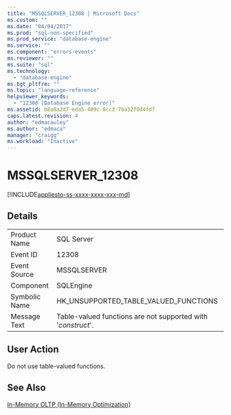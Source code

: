 ```yaml
---
title: "MSSQLSERVER_12308 | Microsoft Docs"
ms.custom: ""
ms.date: "04/04/2017"
ms.prod: "sql-non-specified"
ms.prod_service: "database-engine"
ms.service: ""
ms.component: "errors-events"
ms.reviewer: ""
ms.suite: "sql"
ms.technology: 
  - "database-engine"
ms.tgt_pltfrm: ""
ms.topic: "language-reference"
helpviewer_keywords: 
  - "12308 (Database Engine error)"
ms.assetid: b8a8a2d7-eda5-409c-8cc3-7ba32f0d4fd7
caps.latest.revision: 4
author: "edmacauley"
ms.author: "edmaca"
manager: "craigg"
ms.workload: "Inactive"
---
```

# MSSQLSERVER_12308
[!INCLUDE[appliesto-ss-xxxx-xxxx-xxx-md](../../includes/appliesto-ss-xxxx-xxxx-xxx-md.md)]
  
## Details  
  
|||  
|-|-|  
|Product Name|SQL Server|  
|Event ID|12308|  
|Event Source|MSSQLSERVER|  
|Component|SQLEngine|  
|Symbolic Name|HK_UNSUPPORTED_TABLE_VALUED_FUNCTIONS|  
|Message Text|Table-valued functions are not supported with '*construct*'.|  
  
## User Action  
Do not use table-valued functions.  
  
## See Also  
[In-Memory OLTP &#40;In-Memory Optimization&#41;](~/relational-databases/in-memory-oltp/in-memory-oltp-in-memory-optimization.md)  
  
